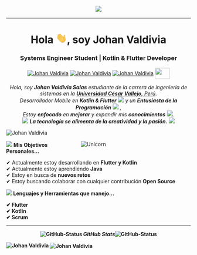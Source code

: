 <p align="center">
  <img src="https://github.com/thompsonemerson/thompsonemerson/raw/master/cover-thompson.png" height="200"/>
</p>
<hr>
<h1 align="center">Hola <img src="https://raw.githubusercontent.com/ABSphreak/ABSphreak/master/gifs/Hi.gif" width="30px">, soy Johan Valdivia</h1>
<h3 align="center"> Systems Engineer Student | Kotlin & Flutter Developer</h3>
<p align="center">
<a href="https://www.linkedin.com/in/cristhianvaldivia/" target="blank"><img align="center" src="https://cdn.jsdelivr.net/npm/simple-icons@3.0.1/icons/linkedin.svg" alt="Johan Valdivia" height="30" width="40" /></a>
<a href="https://www.facebook.com/johanvaldivias" target="blank"><img align="center" src="https://cdn.jsdelivr.net/npm/simple-icons@3.0.1/icons/facebook.svg" alt="Johan Valdivia" height="30" width="40" /></a>
<a href="https://leetcode.com/crisvaldivia1093/" target="blank"><img align="center" src="https://cdn.jsdelivr.net/npm/simple-icons@3.0.1/icons/leetcode.svg" alt="Johan Valdivia" height="30" width="40" /></a>
 <a href = "email: crisvaldivia1093@gmail.com"><img align="center" src="https://simpleicons.org/icons/gmail.svg" height="30" width="40" /></a>
</p>
</p>



<p align="center">
  <em>
   Hola, soy <b> Johan Valdivia Salas</b> estudiante de la carrera de ingenieria de sistemas en la  <a href="https://www.ucv.edu.pe/pregrado/admision/carreras-profesionales/ingenieria-de-sistemas/"> <b>Universidad César Vallejo</b>, Perú</a>. <br>
     Desarrollador Mobile en <b>Kotlin & Flutter</b> <img src="https://github.com/TheDudeThatCode/TheDudeThatCode/blob/master/Assets/Developer.gif" width="30px"> y un <b>Entusiasta de la Programación</b>&nbsp;<img src="https://github.com/TheDudeThatCode/TheDudeThatCode/blob/master/Assets/Designer.gif" width="36px">&nbsp,<br>Estoy <b>enfocado</b>
    en <b>mejorar</b> y expandir mis
    <b>conocimientos</b> <img src="https://github.com/TheDudeThatCode/TheDudeThatCode/blob/master/Assets/Rocket.gif" width="18px">.
  </em> 
  <br>
  <img src="https://media.giphy.com/media/VgCDAzcKvsR6OM0uWg/giphy.gif" width="50" /> <b><i>La tecnología se alimenta de la creatividad y la pasión.</i></b> <img src="https://media.giphy.com/media/7j2hfyeVcDtf2/giphy.gif" width="50" />
</p>

<p align="left"> <img src="https://komarev.com/ghpvc/?username=johanvaldivias&label=Profile%20views&color=0e75b6&style=flat" alt="Johan Valdivia" /> </p>
<img align="right" width=300px alt="Unicorn" src="https://media.giphy.com/media/3ohs4BSacFKI7A717y/giphy.gif" />

<img src="https://media.giphy.com/media/ObNTw8Uzwy6KQ/giphy.gif" width="30px">&nbsp;**Mis Objetivos Personales...**

✔ Actualmente estoy desarrollando en **Flutter y Kotlin**<br>
✔ Actualmente estoy aprendiendo **Java**<br>
✔ Estoy en busca de **nuevos retos**<br>
✔ Estoy buscando colaborar con cualquier contribución **Open Source**<b>
 

<img src="https://media.giphy.com/media/ObNTw8Uzwy6KQ/giphy.gif" width="30px">&nbsp;**Lenguajes y Herramientas que manejo...**
<p align="left">
  ✔ Flutter <br>
✔ Kotlin <br>
✔ Scrum <br>
  
  <hr>
  <p align="center">
 <img src="https://media.giphy.com/media/8UHRm5oY4k4FDxq5QG/giphy.gif" width="30px" alt="GitHub-Status"/>&nbsp;<i><b>GitHub Stats</b></i><img src="https://media.giphy.com/media/8UHRm5oY4k4FDxq5QG/giphy.gif" width="30px" alt="GitHub-Status"/></p>
<p><img align="left" src="https://github-readme-stats.vercel.app/api/top-langs?username=JohanValdiviaS&show_icons=true&locale=en&layout=compact" alt="Johan Valdivia" /></p>

<p>&nbsp;<img align="center" src="https://github-readme-stats.vercel.app/api?username=johanvaldivias&show_icons=true&locale=en" alt="Johan Valdivia" width="410" /></p>
